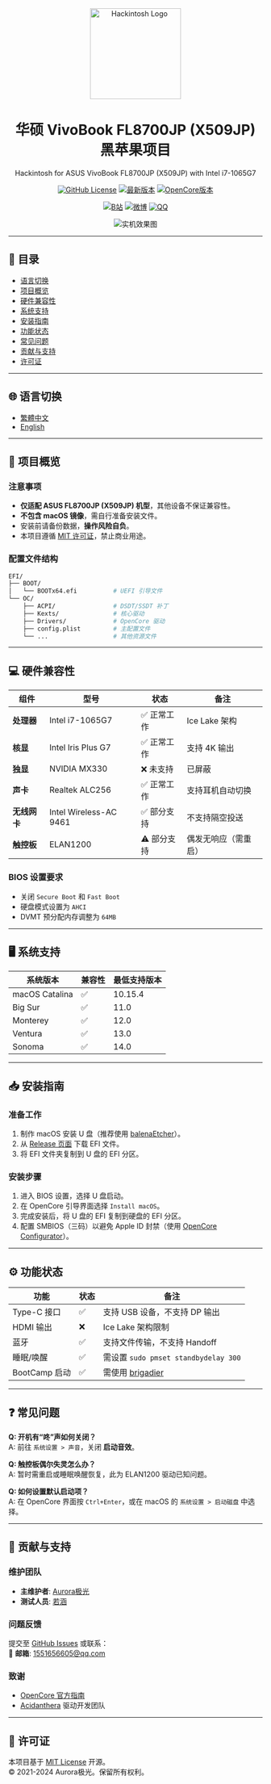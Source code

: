 <div align="center">
  <img src="https://github.com/bilijp153/ASUS-VivoBook-FL8700JP-icelake-1065G7-Hackintosh/blob/main/机型效果图/hackintosh2.png" width="180" alt="Hackintosh Logo">
  <h1>华硕 VivoBook FL8700JP (X509JP) 黑苹果项目</h1>
  <p>Hackintosh for ASUS VivoBook FL8700JP (X509JP) with Intel i7-1065G7</p>

  <!-- Badges -->
  [![GitHub License](https://img.shields.io/github/license/bilijp153/ASUS-VivoBook-FL8700JP-icelake-1065G7-Hackintosh?label=许可&style=flat-square)](LICENSE)
  [![最新版本](https://img.shields.io/github/v/release/bilijp153/ASUS-VivoBook-FL8700JP-Hackintosh?label=下载&logo=apple&style=flat-square)](https://github.com/bilijp153/ASUS-VivoBook-FL8700JP-Hackintosh/releases)
  [![OpenCore版本](https://img.shields.io/badge/OpenCore-0.9.8-007AFF?logo=opencontainersinitiative&style=flat-square)](https://github.com/acidanthera/OpenCorePkg)

  [![B站](https://img.shields.io/badge/哔哩哔哩-金俊绵小豆包-00A1D6?logo=bilibili&style=flat-square)](https://space.bilibili.com/329351708)
  [![微博](https://img.shields.io/badge/微博-Aurora極光5431-E6162D?logo=sinaweibo&style=flat-square)](https://weibo.com/u/5264002671)
  [![QQ](https://img.shields.io/badge/QQ-Aurora极光-0078D4?logo=tencentqq&style=flat-square)](https://qm.qq.com/cgi-bin/qm/qr?k=B2Omg5IKCGWoMNXgMIPmA_AJqEMnMCUb)

  ![实机效果图](https://github.com/bilijp153/ASUS-VivoBook-FL8700JP-icelake-1065G7-Hackintosh/blob/main/机型效果图/简体1.png)
</div>

---

## 📖 目录
- [语言切换](#-语言切换)
- [项目概览](#-项目概览)
- [硬件兼容性](#-硬件兼容性)
- [系统支持](#-系统支持)
- [安装指南](#-安装指南)
- [功能状态](#-功能状态)
- [常见问题](#-常见问题)
- [贡献与支持](#-贡献与支持)
- [许可证](#-许可证)

---

## 🌐 语言切换
- [繁體中文](README_繁體中文.md)
- [English](README_en.md)

---

## 🚩 项目概览
### 注意事项
- **仅适配 ASUS FL8700JP (X509JP) 机型**，其他设备不保证兼容性。
- **不包含 macOS 镜像**，需自行准备安装文件。
- 安装前请备份数据，**操作风险自负**。
- 本项目遵循 [MIT 许可证](LICENSE)，禁止商业用途。

### 配置文件结构
```bash
EFI/
├── BOOT/
│   └── BOOTx64.efi          # UEFI 引导文件
└── OC/
    ├── ACPI/                # DSDT/SSDT 补丁
    ├── Kexts/               # 核心驱动
    ├── Drivers/             # OpenCore 驱动
    ├── config.plist         # 主配置文件
    └── ...                  # 其他资源文件
```

---

## 💻 硬件兼容性
| 组件         | 型号                      | 状态     | 备注                     |
|--------------|---------------------------|----------|--------------------------|
| **处理器**   | Intel i7-1065G7           | ✅ 正常工作 | Ice Lake 架构           |
| **核显**     | Intel Iris Plus G7        | ✅ 正常工作 | 支持 4K 输出           |
| **独显**     | NVIDIA MX330              | ❌ 未支持  | 已屏蔽                  |
| **声卡**     | Realtek ALC256            | ✅ 正常工作 | 支持耳机自动切换       |
| **无线网卡** | Intel Wireless-AC 9461    | ✅ 部分支持 | 不支持隔空投送         |
| **触控板**   | ELAN1200                  | ⚠️ 部分支持 | 偶发无响应（需重启）   |

### BIOS 设置要求
- 关闭 `Secure Boot` 和 `Fast Boot`
- 硬盘模式设置为 `AHCI`
- DVMT 预分配内存调整为 `64MB`

---

## 🖥️ 系统支持
| 系统版本       | 兼容性 | 最低支持版本        |
|----------------|--------|---------------------|
| macOS Catalina | ✅      | 10.15.4            |
| Big Sur        | ✅      | 11.0               |
| Monterey       | ✅      | 12.0               |
| Ventura        | ✅      | 13.0               |
| Sonoma         | ✅      | 14.0               |

---

## 📥 安装指南
### 准备工作
1. 制作 macOS 安装 U 盘（推荐使用 [balenaEtcher](https://www.balena.io/etcher/)）。
2. 从 [Release 页面](https://github.com/bilijp153/ASUS-VivoBook-FL8700JP-Hackintosh/releases) 下载 EFI 文件。
3. 将 EFI 文件夹复制到 U 盘的 EFI 分区。

### 安装步骤
1. 进入 BIOS 设置，选择 U 盘启动。
2. 在 OpenCore 引导界面选择 `Install macOS`。
3. 完成安装后，将 U 盘的 EFI 复制到硬盘的 EFI 分区。
4. 配置 SMBIOS（三码）以避免 Apple ID 封禁（使用 [OpenCore Configurator](https://mackie100projects.altervista.org/)）。

---

## ⚙️ 功能状态
| 功能             | 状态 | 备注                          |
|------------------|------|-------------------------------|
| Type-C 接口      | ✅    | 支持 USB 设备，不支持 DP 输出 |
| HDMI 输出        | ❌    | Ice Lake 架构限制             |
| 蓝牙             | ✅    | 支持文件传输，不支持 Handoff  |
| 睡眠/唤醒        | ✅    | 需设置 `sudo pmset standbydelay 300` |
| BootCamp 启动    | ✅    | 需使用 [brigadier](https://github.com/corpnewt/brigadier) |

---

## ❓ 常见问题
**Q: 开机有“咚”声如何关闭？**  
A: 前往 `系统设置 > 声音`，关闭 **启动音效**。

**Q: 触控板偶尔失灵怎么办？**  
A: 暂时需重启或睡眠唤醒恢复，此为 ELAN1200 驱动已知问题。

**Q: 如何设置默认启动项？**  
A: 在 OpenCore 界面按 `Ctrl+Enter`，或在 macOS 的 `系统设置 > 启动磁盘` 中选择。

---

## 🤝 贡献与支持
### 维护团队
- **主维护者**: [Aurora极光](https://github.com/bilijp153)
- **测试人员**: [若涵](https://github.com/catlingyun)

### 问题反馈
提交至 [GitHub Issues](https://github.com/bilijp153/ASUS-VivoBook-FL8700JP-Hackintosh/issues) 或联系：  
📧 **邮箱**: 1551656605@qq.com  

### 致谢
- [OpenCore 官方指南](https://dortania.github.io/OpenCore-Install-Guide/)
- [Acidanthera](https://github.com/acidanthera) 驱动开发团队

---

## 📜 许可证
本项目基于 [MIT License](LICENSE) 开源。  
© 2021-2024 Aurora极光。保留所有权利。
